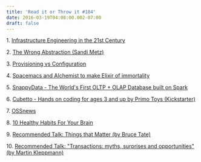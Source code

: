 ```yaml
---
title: 'Read it or Throw it #184'
date: 2016-03-19T04:08:00.002-07:00
draft: false
---
```


1. [Infrastructure Engineering in the 21st Century](http://bravenewgeek.com/infrastructure-engineering-in-the-21st-century/)

2. [The Wrong Abstraction (Sandi Metz)](http://www.sandimetz.com/blog/2016/1/20/the-wrong-abstraction)

3. [Provisioning vs Configuration](http://devops.com/2014/07/10/provisioning-vs-configuration/)

4. [Spacemacs and Alchemist to make Elixir of immortality](http://zohaib.me/spacemacs-and-alchemist-to-make-elixir-of-immortality/)

5. [SnappyData - The World's First OLTP + OLAP Database built on Spark](http://www.snappydata.io/)

6. [Cubetto - Hands on coding for ages 3 and up by Primo Toys (Kickstarter)](https://www.kickstarter.com/projects/primotoys/cubetto-hands-on-coding-for-girls-and-boys-aged-3)

7. [OSSnews](https://ossnews.net/)

8. [10 Healthy Habits For Your Brain](https://www.brainscape.com/blog/2014/11/10-healthy-habits-brain/)

9. [Recommended Talk: Things that Matter (by Bruce Tate)](https://www.youtube.com/watch?v=zvUPb4p7-RM)

10. [Recommended Talk: "Transactions: myths, surprises and opportunities" (by Martin Kleppmann)](https://www.youtube.com/watch?v=5ZjhNTM8XU8)